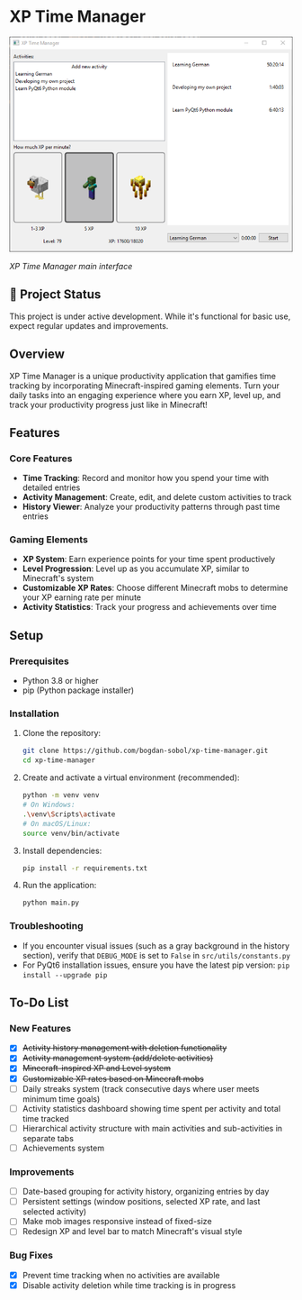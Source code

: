# XP Time Manager

![XP Time Manager Screenshot](./src/views/img/readme/application_screenshot.png)

*XP Time Manager main interface*

## 🚧 Project Status
This project is under active development. While it's functional for basic use, expect regular updates and improvements.

## Overview
XP Time Manager is a unique productivity application that gamifies time tracking by incorporating Minecraft-inspired gaming elements. Turn your daily tasks into an engaging experience where you earn XP, level up, and track your productivity progress just like in Minecraft!

## Features

### Core Features
- **Time Tracking**: Record and monitor how you spend your time with detailed entries
- **Activity Management**: Create, edit, and delete custom activities to track
- **History Viewer**: Analyze your productivity patterns through past time entries

### Gaming Elements
- **XP System**: Earn experience points for your time spent productively
- **Level Progression**: Level up as you accumulate XP, similar to Minecraft's system
- **Customizable XP Rates**: Choose different Minecraft mobs to determine your XP earning rate per minute
- **Activity Statistics**: Track your progress and achievements over time

## Setup

### Prerequisites
- Python 3.8 or higher
- pip (Python package installer)

### Installation
1. Clone the repository:
   ```bash
   git clone https://github.com/bogdan-sobol/xp-time-manager.git
   cd xp-time-manager
   ```

2. Create and activate a virtual environment (recommended):
   ```bash
   python -m venv venv
   # On Windows:
   .\venv\Scripts\activate
   # On macOS/Linux:
   source venv/bin/activate
   ```

3. Install dependencies:
   ```bash
   pip install -r requirements.txt
   ```

4. Run the application:
   ```bash
   python main.py
   ```

### Troubleshooting
- If you encounter visual issues (such as a gray background in the history section), verify that `DEBUG_MODE` is set to `False` in `src/utils/constants.py`
- For PyQt6 installation issues, ensure you have the latest pip version: `pip install --upgrade pip`

## To-Do List

### New Features
- [x] ~~Activity history management with deletion functionality~~
- [x] ~~Activity management system (add/delete activities)~~
- [x] ~~Minecraft-inspired XP and Level system~~
- [x] ~~Customizable XP rates based on Minecraft mobs~~
- [ ] Daily streaks system (track consecutive days where user meets minimum time goals)
- [ ] Activity statistics dashboard showing time spent per activity and total time tracked
- [ ] Hierarchical activity structure with main activities and sub-activities in separate tabs
- [ ] Achievements system

### Improvements
- [ ] Date-based grouping for activity history, organizing entries by day
- [ ] Persistent settings (window positions, selected XP rate, and last selected activity)
- [ ] Make mob images responsive instead of fixed-size
- [ ] Redesign XP and level bar to match Minecraft's visual style

### Bug Fixes
- [x] Prevent time tracking when no activities are available
- [x] Disable activity deletion while time tracking is in progress